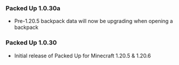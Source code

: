 ### Packed Up 1.0.30a
- Pre-1.20.5 backpack data will now be upgrading when opening a backpack

### Packed Up 1.0.30
- Initial release of Packed Up for Minecraft 1.20.5 & 1.20.6
